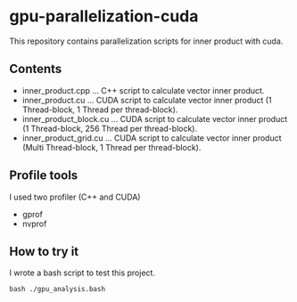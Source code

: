 # gpu-parallelization-cuda
This repository contains parallelization scripts for inner product with cuda.

## Contents 
- inner_product.cpp ... C++ script to calculate vector inner product.  
- inner_product.cu ... CUDA script to calculate vector inner product (1 Thread-block, 1 Thread per thread-block).  
- inner_product_block.cu ... CUDA script to calculate vector inner product (1 Thread-block, 256 Thread per thread-block).  
- inner_product_grid.cu ... CUDA script to calculate vector inner product (Multi Thread-block, 1 Thread per thread-block).  

## Profile tools
I used two profiler (C++ and CUDA)  
- gprof  
- nvprof  

## How to try it
I wrote a bash script to test this project.

```
bash ./gpu_analysis.bash
```
